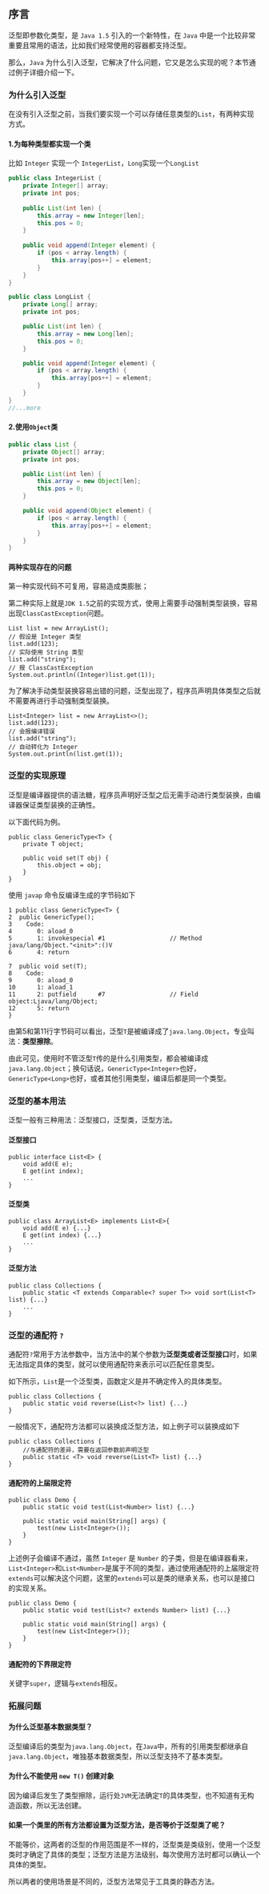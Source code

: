 ## 序言
泛型即参数化类型，是 `Java 1.5` 引入的一个新特性，在 `Java` 中是一个比较非常重要且常用的语法，比如我们经常使用的容器都支持泛型。 

那么，`Java` 为什么引入泛型，它解决了什么问题，它又是怎么实现的呢？本节通过例子详细介绍一下。

### 为什么引入泛型
在没有引入泛型之前，当我们要实现一个可以存储任意类型的`List`，有两种实现方式。

#### 1.为每种类型都实现一个类
比如 `Integer` 实现一个 `IntegerList`，`Long`实现一个`LongList`
```java
public class IntegerList {
    private Integer[] array;
    private int pos;
    
    public List(int len) {
        this.array = new Integer[len];
        this.pos = 0;
    }
    
    public void append(Integer element) {
        if (pos < array.length) {
            this.array[pos++] = element;
        }
    }
}

public class LongList {
    private Long[] array;
    private int pos;

    public List(int len) {
        this.array = new Long[len];
        this.pos = 0;
    }

    public void append(Integer element) {
        if (pos < array.length) {
            this.array[pos++] = element;
        }
    }
}
//...more
```

#### 2.使用`Object`类

```java
public class List {
    private Object[] array;
    private int pos;

    public List(int len) {
        this.array = new Object[len];
        this.pos = 0;
    }

    public void append(Object element) {
        if (pos < array.length) {
            this.array[pos++] = element;
        }
    }
}
```

#### 两种实现存在的问题
第一种实现代码不可复用，容易造成类膨胀；

第二种实际上就是`JDK 1.5`之前的实现方式，使用上需要手动强制类型装换，容易出现`ClassCastException`问题。
```
List list = new ArrayList();
// 假设是 Integer 类型
list.add(123);
// 实际使用 String 类型
list.add("string");
// 报 ClassCastException
System.out.println((Integer)list.get(1));
```

为了解决手动类型装换容易出错的问题，泛型出现了，程序员声明具体类型之后就不需要再进行手动强制类型装换。
```
List<Integer> list = new ArrayList<>();
list.add(123);
// 会报编译错误
list.add("string");
// 自动转化为 Integer
System.out.println(list.get(1));
```

### 泛型的实现原理
泛型是编译器提供的语法糖，程序员声明好泛型之后无需手动进行类型装换，由编译器保证类型装换的正确性。

以下面代码为例。
```
public class GenericType<T> {
    private T object;

    public void set(T obj) {
        this.object = obj;
    }
}
```
使用 `javap` 命令反编译生成的字节码如下
```
1 public class GenericType<T> {
2  public GenericType();
3    Code:
4       0: aload_0
5       1: invokespecial #1                  // Method java/lang/Object."<init>":()V
6       4: return

7  public void set(T);
8    Code:
9       0: aload_0
10      1: aload_1
11      2: putfield      #7                  // Field object:Ljava/lang/Object;
12      5: return
}
```
由第5和第11行字节码可以看出，泛型`T`是被编译成了`java.lang.Object`，专业叫法：**类型擦除**。

由此可见，使用时不管泛型`T`传的是什么引用类型，都会被编译成`java.lang.Object`；换句话说，`GenericType<Integer>`也好，`GenericType<Long>`也好，或者其他引用类型，编译后都是同一个类型。

### 泛型的基本用法
泛型一般有三种用法：泛型接口，泛型类，泛型方法。

#### 泛型接口
```
public interface List<E> {
    void add(E e);
    E get(int index);
    ...
}
```

#### 泛型类
```
public class ArrayList<E> implements List<E>{
    void add(E e) {...}
    E get(int index) {...}
    ...
}
```
#### 泛型方法
```
public class Collections {
    public static <T extends Comparable<? super T>> void sort(List<T> list) {...}
    ...
}
```
### 泛型的通配符 `?`
通配符`?`常用于方法参数中，当方法中的某个参数为**泛型类或者泛型接口**时，如果无法指定具体的类型，就可以使用通配符来表示可以匹配任意类型。

如下所示，`List`是一个泛型类，函数定义是并不确定传入的具体类型。
```
public class Collections {
    public static void reverse(List<?> list) {...}
}
```
一般情况下，通配符方法都可以装换成泛型方法，如上例子可以装换成如下
```
public class Collections {
    //与通配符的差异，需要在返回参数前声明泛型
    public static <T> void reverse(List<T> list) {...}
}
```

#### 通配符的上届限定符
```
public class Demo {
    public static void test(List<Number> list) {...}
    
    public static void main(String[] args) {
        test(new List<Integer>());
    }
}
```
上述例子会编译不通过，虽然 `Integer` 是 `Number` 的子类，但是在编译器看来，`List<Integer>`和`List<Number>`是属于不同的类型，通过使用通配符的上届限定符`extends`可以解决这个问题，这里的`extends`可以是类的继承关系，也可以是接口的实现关系。

```
public class Demo {
    public static void test(List<? extends Number> list) {...}
    
    public static void main(String[] args) {
        test(new List<Integer>());
    }
}
```

#### 通配符的下界限定符
关键字`super`，逻辑与`extends`相反。

### 拓展问题
#### 为什么泛型基本数据类型？
泛型编译后的类型为`java.lang.Object`，在`Java`中，所有的引用类型都继承自`java.lang.Object`，唯独基本数据类型，所以泛型支持不了基本类型。

#### 为什么不能使用 `new T()` 创建对象
因为编译后发生了类型擦除，运行处`JVM`无法确定`T`的具体类型，也不知道有无构造函数，所以无法创建。

#### 如果一个类里的所有方法都设置为泛型方法，是否等价于泛型类了呢？
不能等价，这两者的泛型的作用范围是不一样的，泛型类是类级别，使用一个泛型类时才确定了具体的类型；泛型方法是方法级别，每次使用方法时都可以确认一个具体的类型。

所以两者的使用场景是不同的，泛型方法常见于工具类的静态方法。